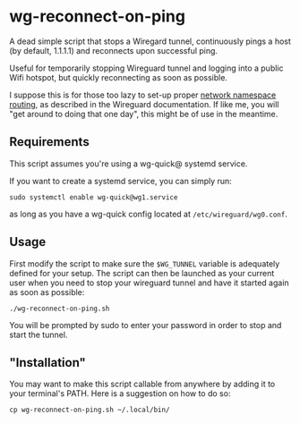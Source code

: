 # wg-reconnect-on-ping

A dead simple script that stops a Wiregard tunnel, continuously pings a host (by
default, 1.1.1.1) and reconnects upon successful ping.

Useful for temporarily stopping Wireguard tunnel and logging into a public Wifi
hotspot, but quickly reconnecting as soon as possible.

I suppose this is for those too lazy to set-up proper [network namespace
routing](https://www.wireguard.com/netns/), as described in the Wireguard
documentation. If like me, you will "get around to doing that one day", this
might be of use in the meantime.

## Requirements

This script assumes you're using a wg-quick@ systemd service.

If you want to create a systemd service, you can simply run:
```
sudo systemctl enable wg-quick@wg1.service
```
as long as you have a wg-quick config located at `/etc/wireguard/wg0.conf`.

## Usage

First modify the script to make sure the `$WG_TUNNEL` variable is adequately defined for your setup.
The script can then be launched as your current user when you need to stop your wireguard tunnel and have it started again as soon as possible:
```
./wg-reconnect-on-ping.sh
```

You will be prompted by sudo to enter your password in order to stop and start the tunnel.

## "Installation"

You may want to make this script callable from anywhere by adding it to your
terminal's PATH. Here is a suggestion on how to do so:
```
cp wg-reconnect-on-ping.sh ~/.local/bin/
```
